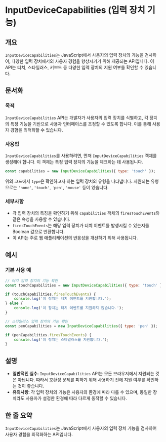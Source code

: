 <!--
Meta Description: # InputDeviceCapabilities (입력 장치 기능) ## 개요 `InputDeviceCapabilities`는 JavaScript에서 사용자의 입력 장치의 기능을 검사하여, 다양한 입력 장치에서의 사용자 경험을 향상시키기 위해 제공되는 API입니다. 이 ...
Meta Keywords: inputdevicecapabilities, 장치의, 있습니다, 사용자의, 기능을
-->

# InputDeviceCapabilities (입력 장치 기능)

## 개요
`InputDeviceCapabilities`는 JavaScript에서 사용자의 입력 장치의 기능을 검사하여, 다양한 입력 장치에서의 사용자 경험을 향상시키기 위해 제공되는 API입니다. 이 API는 터치, 스타일러스, 키보드 등 다양한 입력 장치의 지원 여부를 확인할 수 있습니다.

## 문서화

### 목적
`InputDeviceCapabilities` API는 개발자가 사용자의 입력 장치를 식별하고, 각 장치의 특정 기능을 기반으로 사용자 인터페이스를 조정할 수 있도록 합니다. 이를 통해 사용자 경험을 최적화할 수 있습니다.

### 사용법
`InputDeviceCapabilities`를 사용하려면, 먼저 `InputDeviceCapabilities` 객체를 생성해야 합니다. 이 객체는 특정 입력 장치의 기능을 체크하는 데 사용됩니다.

```javascript
const capabilities = new InputDeviceCapabilities({ type: 'touch' });
```

위의 코드에서 `type`은 확인하고자 하는 입력 장치의 유형을 나타냅니다. 지원되는 유형으로는 `'none'`, `'touch'`, `'pen'`, `'mouse'` 등이 있습니다.

### 세부사항
- 각 입력 장치의 특징을 확인하기 위해 `capabilities` 객체의 `firesTouchEvents`와 같은 속성을 사용할 수 있습니다.
- `firesTouchEvents`는 해당 입력 장치가 터치 이벤트를 발생시킬 수 있는지를 Boolean 값으로 반환합니다.
- 이 API는 주로 웹 애플리케이션의 반응성을 개선하기 위해 사용됩니다.

## 예시

### 기본 사용 예
```javascript
// 터치 입력 장치의 기능 확인
const touchCapabilities = new InputDeviceCapabilities({ type: 'touch' });

if (touchCapabilities.firesTouchEvents) {
    console.log('이 장치는 터치 이벤트를 지원합니다.');
} else {
    console.log('이 장치는 터치 이벤트를 지원하지 않습니다.');
}

// 스타일러스 입력 장치의 기능 확인
const penCapabilities = new InputDeviceCapabilities({ type: 'pen' });

if (penCapabilities.firesTouchEvents) {
    console.log('이 장치는 스타일러스를 지원합니다.');
}
```

## 설명
- **일반적인 실수**: `InputDeviceCapabilities` API는 모든 브라우저에서 지원되는 것은 아닙니다. 따라서 호환성 문제를 피하기 위해 사용하기 전에 지원 여부를 확인하는 것이 좋습니다.
- **유의사항**: 각 입력 장치의 기능은 사용자의 환경에 따라 다를 수 있으며, 동일한 장치라도 사용자가 설정한 환경에 따라 다르게 동작할 수 있습니다.

## 한 줄 요약
`InputDeviceCapabilities`는 JavaScript에서 사용자의 입력 장치 기능을 검사하여 사용자 경험을 최적화하는 API입니다.